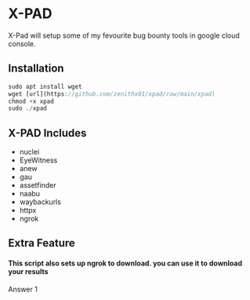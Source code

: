 
# X-PAD

X-Pad will setup some of my fevourite bug bounty tools in google cloud console. 


## Installation

```javascript
sudo apt install wget
wget [url](https://github.com/zenithx01/xpad/raw/main/xpad)
chmod +x xpad
sudo ./xpad
```


## X-PAD Includes

- nuclei
- EyeWitness
- anew
- gau
- assetfinder
- naabu
- waybackurls
- httpx
- ngrok



## Extra Feature

#### This script also sets up ngrok to download. you can use it to download your results 

Answer 1

